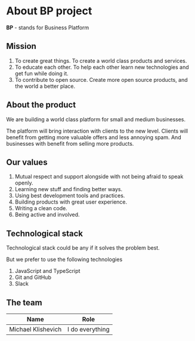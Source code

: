 # About BP project

**BP** - stands for Business Platform

## Mission

1. To create great things. To create a world class products and services.
2. To educate each other. To help each other learn new technologies and get fun while doing it. 
3. To contribute to open source. Create more open source products, and the world a better place.

## About the product

We are building a world class platform for small and medium businesses.

The platform will bring interaction with clients to the new level. Clients will benefit from getting more valuable offers and less annoying spam. And businesses with benefit from selling more products.

## Our values

1. Mutual respect and support alongside with not being afraid to speak openly.
2. Learning new stuff and finding better ways.
3. Using best development tools and practices.
4. Building products with great user experience.
5. Writing a clean code.
6. Being active and involved.

## Technological stack

Technological stack could be any if it solves the problem best. 

But we prefer to use the following technologies

1. JavaScript and TypeScript
2. Git and GitHub
3. Slack

## The team

| Name               | Role            |
|--------------------|-----------------|
| Michael Klishevich | I do everything |
